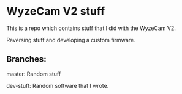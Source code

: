 # WyzeCam V2 stuff

This is a repo which contains stuff that I did with the WyzeCam V2.

Reversing stuff and developing a custom firmware.

## Branches:

master: Random stuff

dev-stuff: Random software that I wrote.
